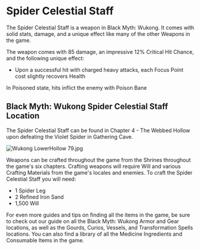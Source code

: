 # Spider Celestial Staff

The Spider Celestial Staff is a weapon in Black Myth: Wukong. It comes with solid stats, damage, and a unique effect like many of the other Weapons in the game. 

The weapon comes with 85 damage, an impressive 12% Critical Hit Chance, and the following unique effect: 

  * Upon a successful hit with charged heavy attacks, each Focus Point cost slightly recovers Health

In Poisoned state, hits inflict the enemy with Poison Bane 

## Black Myth: Wukong Spider Celestial Staff Location

The Spider Celestial Staff can be found in Chapter 4 - The Webbed Hollow upon defeating the Violet Spider in Gathering Cave. 

![Wukong LowerHollow 79.jpg](https://oyster.ignimgs.com/mediawiki/apis.ign.com/black-myth-wukong/0/0d/Wukong_LowerHollow_79.jpg)

Weapons can be crafted throughout the game from the Shrines throughout the game's six chapters. Crafting weapons will require Will and various Crafting Materials from the game's locales and enemies. To craft the Spider Celestial Staff you will need: 

  * 1 Spider Leg
  * 2 Refined Iron Sand
  * 1,500 Will

For even more guides and tips on finding all the items in the game, be sure to check out our guide on all the Black Myth: Wukong Armor and Gear locations, as well as the Gourds, Curios, Vessels, and Transformation Spells locations. You can also find a library of all the Medicine Ingredients and Consumable Items in the game. 
